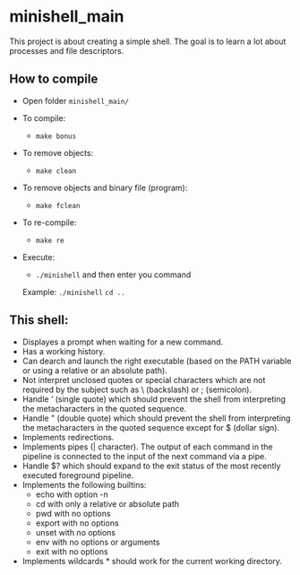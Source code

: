 # minishell_main
This project is about creating a simple shell. The goal is to learn a lot about processes and file descriptors.

## How to compile
+ Open folder `minishell_main/`
+ To compile:
  + `make bonus`
+ To remove objects:
  + `make clean`
+ To remove objects and binary file (program):
  + `make fclean`
+ To re-compile:
  + `make re`
+ Execute:
  + `./minishell` and then enter you command
  
  Example: `./minishell`  `cd ..` 

## This shell:
+ Displayes a prompt when waiting for a new command.
+ Has a working history.
+ Can dearch and launch the right executable (based on the PATH variable or using a relative or an absolute path).
+ Not interpret unclosed quotes or special characters which are not required by the subject such as \ (backslash) or ; (semicolon).
+ Handle ’ (single quote) which should prevent the shell from interpreting the metacharacters in the quoted sequence.
+ Handle " (double quote) which should prevent the shell from interpreting the metacharacters in the quoted sequence except for $ (dollar sign).
+ Implements redirections.
+ Implements pipes (| character). The output of each command in the pipeline is connected to the input of the next command via a pipe.
+ Handle $? which should expand to the exit status of the most recently executed foreground pipeline.
+ Implements the following builtins:
  + echo with option -n
  + cd with only a relative or absolute path
  + pwd with no options
  + export with no options
  + unset with no options
  + env with no options or arguments
  + exit with no options
+ Implements wildcards * should work for the current working directory.
